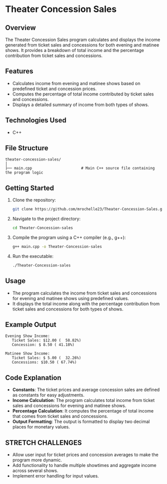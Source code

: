 # Theater Concession Sales

## Overview

The Theater Concession Sales program calculates and displays the income generated from ticket sales and concessions for both evening and matinee shows. It provides a breakdown of total income and the percentage contribution from ticket sales and concessions.

## Features

- Calculates income from evening and matinee shows based on predefined ticket and concession prices.
- Computes the percentage of total income contributed by ticket sales and concessions.
- Displays a detailed summary of income from both types of shows.

## Technologies Used

- C++

## File Structure

```
theater-concession-sales/
│
├── main.cpp                      # Main C++ source file containing the program logic
```

## Getting Started

1. Clone the repository:
   ```bash
   git clone https://github.com/mrochelle23/Theater-Concession-Sales.git
   ```
2. Navigate to the project directory:
   ```bash
   cd Theater-Concession-sales
   ```
3. Compile the program using a C++ compiler (e.g., g++):
   ```bash
   g++ main.cpp -o Theater-Concession-sales
   ```

4. Run the executable:
   ```bash
   ./Theater-Concession-sales
   ```

## Usage

- The program calculates the income from ticket sales and concessions for evening and matinee shows using predefined values.
- It displays the total income along with the percentage contribution from ticket sales and concessions for both types of shows.

## Example Output

```
Evening Show Income:
   Ticket Sales: $12.00 (  58.82%)
   Concession: $ 8.50 ( 41.18%)

Matinee Show Income:
   Ticket Sales: $ 5.00 (  32.26%)
   Concessions: $10.50 ( 67.74%)
```

## Code Explanation

- **Constants**: The ticket prices and average concession sales are defined as constants for easy adjustments.
- **Income Calculation**: The program calculates total income from ticket sales and concessions for evening and matinee shows.
- **Percentage Calculation**: It computes the percentage of total income that comes from ticket sales and concessions.
- **Output Formatting**: The output is formatted to display two decimal places for monetary values.

## STRETCH CHALLENGES

- Allow user input for ticket prices and concession averages to make the program more dynamic.
- Add functionality to handle multiple showtimes and aggregate income across several shows.
- Implement error handling for input values.

